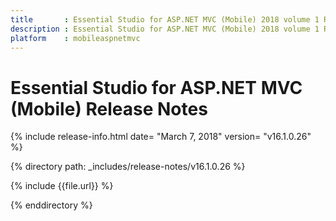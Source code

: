 ```yaml
---
title       : Essential Studio for ASP.NET MVC (Mobile) 2018 volume 1 Refresh Release Notes
description : Essential Studio for ASP.NET MVC (Mobile) 2018 volume 1 Refresh Release Notes
platform    : mobileaspnetmvc
---
```


# Essential Studio for ASP.NET MVC (Mobile) Release Notes

{% include release-info.html date= "March 7, 2018" version= "v16.1.0.26" %} 

{% directory path: _includes/release-notes/v16.1.0.26  %}

{% include {{file.url}} %}

{% enddirectory %}